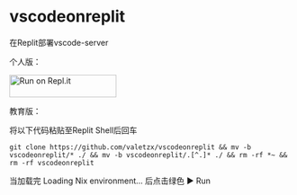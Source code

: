 # vscodeonreplit
在Replit部署vscode-server

个人版：

<a href="https://repl.it/github/valetzx/vscodeonreplit">
  <img alt="Run on Repl.it" src="https://repl.it/badge/github/valetzx/vscodeonreplit" style="height: 40px; width: 190px;" />
</a>

教育版：

将以下代码粘贴至Replit Shell后回车

`git clone https://github.com/valetzx/vscodeonreplit && mv -b vscodeonreplit/* ./ && mv -b vscodeonreplit/.[^.]* ./ && rm -rf *~ && rm -rf vscodeonreplit`

当加载完 Loading Nix environment... 后点击绿色 ▶ Run
